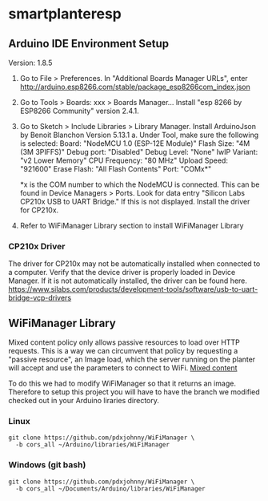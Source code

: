 # smartplanteresp

## Arduino IDE Environment Setup
Version: 1.8.5

1. Go to File > Preferences. In "Additional Boards Manager URLs", enter http://arduino.esp8266.com/stable/package_esp8266com_index.json
2. Go to Tools > Boards: xxx > Boards Manager... Install "esp 8266 by ESP8266 Community" version 2.4.1.
3. Go to Sketch > Include Libraries > Library Manager. Install ArduinoJson by Benoit Blanchon Version 5.13.1
  a. Under Tool, make sure the following is selected:
    Board: "NodeMCU 1.0 (ESP-12E Module)"
    Flash Size: "4M (3M 3PIFFS)"
    Debug port: "Disabled"
    Debug Level: "None"
    IwIP Variant: "v2 Lower Memory"
    CPU Frequency: "80 MHz"
    Upload Speed: "921600"
    Erase Flash: "All Flash Contents"
    Port: "COMx*"

    *x is the COM number to which the NodeMCU is connected. This can be found in Device Managers > Ports. Look for data entry "Silicon Labs CP210x USB to UART Bridge." If this is not displayed. Install the driver for CP210x.
    
  4. Refer to WiFiManager Library section to install WiFiManager Library
    
### CP210x Driver
The driver for CP210x may not be automatically installed when connected to a computer. Verify that the device driver is properly loaded in Device Manager. If it is not automatically installed, the driver can be found here. https://www.silabs.com/products/development-tools/software/usb-to-uart-bridge-vcp-drivers

## WiFiManager Library

Mixed content policy only allows passive resources to load over HTTP
requests. This is a way we can circumvent that policy by requesting a
"passive resource", an Image load, which the server running on the
planter will accept and use the parameters to connect to WiFi.
[Mixed content](https://developer.mozilla.org/en-US/docs/Web/Security/Mixed_content)

To do this we had to modify WiFiManager so that it returns an image.
Therefore to setup this project you will have to have the branch we modified
checked out in your Arduino liraries directory.

### Linux

```console
git clone https://github.com/pdxjohnny/WiFiManager \
  -b cors_all ~/Arduino/libraries/WiFiManager
```

### Windows (git bash)

```console
git clone https://github.com/pdxjohnny/WiFiManager \
  -b cors_all ~/Documents/Arduino/libraries/WiFiManager
```
